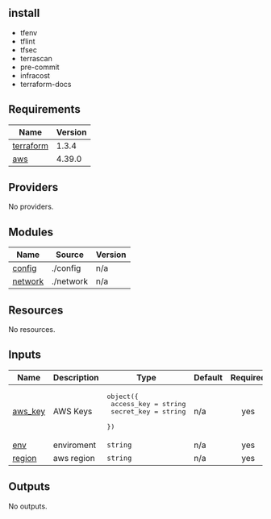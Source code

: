 ## install
- tfenv
- tflint
- tfsec
- terrascan
- pre-commit
- infracost
- terraform-docs
<!-- BEGINNING OF PRE-COMMIT-TERRAFORM DOCS HOOK -->
## Requirements

| Name | Version |
|------|---------|
| <a name="requirement_terraform"></a> [terraform](#requirement\_terraform) | 1.3.4 |
| <a name="requirement_aws"></a> [aws](#requirement\_aws) | 4.39.0 |

## Providers

No providers.

## Modules

| Name | Source | Version |
|------|--------|---------|
| <a name="module_config"></a> [config](#module\_config) | ./config | n/a |
| <a name="module_network"></a> [network](#module\_network) | ./network | n/a |

## Resources

No resources.

## Inputs

| Name | Description | Type | Default | Required |
|------|-------------|------|---------|:--------:|
| <a name="input_aws_key"></a> [aws\_key](#input\_aws\_key) | AWS Keys | <pre>object({<br>    access_key = string<br>    secret_key = string<br>  })</pre> | n/a | yes |
| <a name="input_env"></a> [env](#input\_env) | enviroment | `string` | n/a | yes |
| <a name="input_region"></a> [region](#input\_region) | aws region | `string` | n/a | yes |

## Outputs

No outputs.
<!-- END OF PRE-COMMIT-TERRAFORM DOCS HOOK -->
